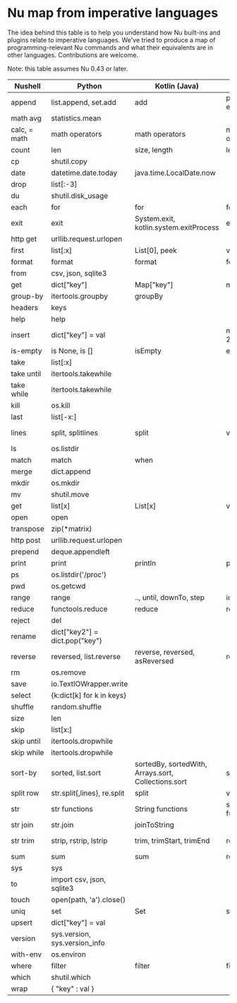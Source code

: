 # Nu map from imperative languages

The idea behind this table is to help you understand how Nu built-ins and plugins relate to imperative languages. We've tried to produce a map of programming-relevant Nu commands and what their equivalents are in other languages. Contributions are welcome.

Note: this table assumes Nu 0.43 or later.

| Nushell      | Python                        		    | Kotlin (Java)                                       | C++                     | Rust                                                |
| ------------ | ------------------------------------ | --------------------------------------------------- | ----------------------- | --------------------------------------------------  |
| append       | list.append, set.add          		    | add                                                 | push_back, emplace_back | push, push_back                                     |
| math avg     | statistics.mean               		    |                                                     |                         |                                                     |
| calc, = math | math operators                		    | math operators                                      | math operators          | math operators                                      |
| count        | len                           		    | size, length                                        | length                  | len                                                 |
| cp           | shutil.copy                   		    |                                                     |                         | fs::copy                                            |
| date         | datetime.date.today           		    | java.time.LocalDate.now                             |                         |                                                     |
| drop         | list[:-3]                     		    |                                                     |                         |                                                     |
| du           | shutil.disk_usage             		    |                                                     |                         |                                                     |
| each         | for                           		    | for                                                 | for                     | for                                                 |
| exit         | exit                          		    | System.exit, kotlin.system.exitProcess              | exit                    | exit                                                |
| http get     | urllib.request.urlopen        		    |                                                     |                         |                                                     |  
| first        | list[:x]                      		    | List[0], peek                                       | vector[0], top          | Vec[0]                                              |
| format       | format                        		    | format                                              | format                  | format!                                             |
| from         | csv, json, sqlite3            		    |                                                     |                         |                                                     |
| get          | dict[\"key\"]                 		    | Map[\"key\"]                                        | map[\"key\"]            | HashMap["key"], get, entry                          |
| group-by     | itertools.groupby             		    | groupBy                                             |                         | group_by                                            |
| headers      | keys                          		    |                                                     |                         |                                                     |
| help         | help                          		    |                                                     |                         |                                                     |
| insert       | dict[\"key\"] = val           		    |                                                     | map.insert({ 20, 130 }) | map.insert(\"key\", val)                            |
| is-empty     | is None, is []                		    | isEmpty                                             | empty                   | is_empty                                            |
| take         | list[:x]                      		    |                                                     |                         | &Vec[..x]                                           |
| take until   | itertools.takewhile           		    |                                                     |                         |                                                     |
| take while   | itertools.takewhile           		    |                                                     |                         |                                                     |
| kill         | os.kill                       		    |                                                     |                         |                                                     |
| last         | list[-x:]                     		    |                                                     |                         | &Vec[Vec.len()-1]                                   |
| lines        | split, splitlines             		    | split                                               | views::split            | split, split_whitespace, rsplit, lines              |
| ls           | os.listdir                    		    |                                                     |                         | fs::read_dir                                        |     
| match        | match                         		    | when                                                |                         | match                                               |
| merge        | dict.append                   		    |                                                     |                         | map.extend                                          |
| mkdir        | os.mkdir                      		    |                                                     |                         | fs::create_dir                                      |
| mv           | shutil.move                   		    |                                                     |                         | fs::rename                                          |
| get          | list[x]                       		    | List[x]                                             | vector[x]               | Vec[x]                                              |
| open         | open                          		    |                                                     |                         |                                                     |
| transpose    | zip(\*matrix)                 		    |                                                     |                         |                                                     |
| http post    | urllib.request.urlopen        		    |                                                     |                         |                                                     |
| prepend      | deque.appendleft              		    |                                                     |                         |                                                     |
| print        | print                         		    | println                                             | printf                  | println!                                            |
| ps           | os.listdir('/proc')           		    |                                                     |                         |                                                     |
| pwd          | os.getcwd                            |                                                     |                         | env::current_dir                                    |
| range        | range                                | .., until, downTo, step                             | iota                    | ..                                                  |
| reduce       | functools.reduce                     | reduce                                              | reduce                  | fold, rfold, scan                                   |
| reject       | del                                  |                                                     |                         |                                                     |
| rename       | dict[\"key2\"] = dict.pop(\"key\")   |                                                     |                         | map.insert(\"key2\", map.remove(\"key\").unwrap()); |
| reverse      | reversed, list.reverse        		    | reverse, reversed, asReversed                       | reverse                 | rev                                                 |
| rm           | os.remove                     		    |                                                     |                         |                                                     |
| save         | io.TextIOWrapper.write        		    |                                                     |                         |                                                     |
| select       | {k:dict[k] for k in keys}     		    |                                                     |                         |                                                     |
| shuffle      | random.shuffle                		    |                                                     |                         |                                                     |
| size         | len                           		    |                                                     |                         | len                                                 |
| skip         | list[x:]                      		    |                                                     |                         | &Vec[x..],skip                                      |
| skip until   | itertools.dropwhile           		    |                                                     |                         |                                                     |
| skip while   | itertools.dropwhile           		    |                                                     |                         | skip_while                                          | 
| sort-by      | sorted, list.sort             		    | sortedBy, sortedWith, Arrays.sort, Collections.sort | sort                    | sort                                                |
| split row    | str.split{,lines}, re.split   		    | split                                               | views::split            | split                                               |
| str          | str functions                 		    | String functions                                    | string functions        | &str, String functions                              |
| str join     | str.join                      		    | joinToString                                        |                         | join                                                |
| str trim     | strip, rstrip, lstrip         		    | trim, trimStart, trimEnd                            | regex                   | trim, trim*{start,end}, strip*{suffix,prefix}       |
| sum          | sum                           		    | sum                                                 | reduce                  | sum                                                 |
| sys          | sys                           		    |                                                     |                         |                                                     |
| to           | import csv, json, sqlite3     		    |                                                     |                         |                                                     |
| touch        | open(path, 'a').close()       		    |                                                     |                         |                                                     |
| uniq         | set                           		    | Set                                                 | set                     | HashSet                                             |
| upsert       | dict[\"key\"] = val           		    |                                                     |                         |                                                     |
| version      | sys.version, sys.version_info 		    |                                                     |                         |                                                     |
| with-env     | os.environ                    		    |                                                     |                         |                                                     |
| where        | filter                        		    | filter                                              | filter                  | filter                                              |   
| which        | shutil.which                  		    |                                                     |                         |                                                     |
| wrap         | { "key" : val }               		    |                                                     |                         |                                                     |
